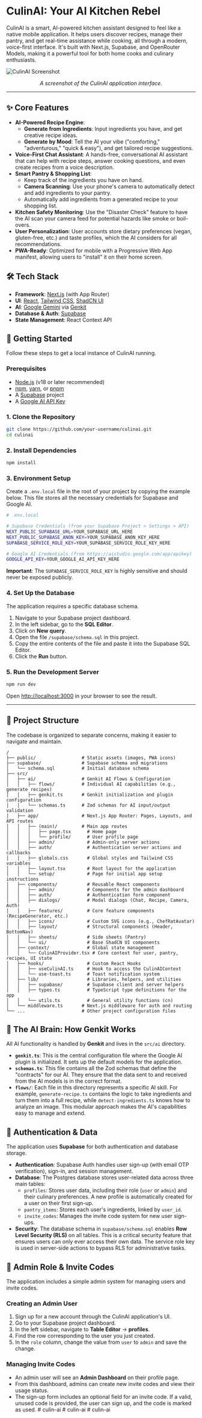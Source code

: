 
# CulinAI: Your AI Kitchen Rebel

CulinAI is a smart, AI-powered kitchen assistant designed to feel like a native mobile application. It helps users discover recipes, manage their pantry, and get real-time assistance while cooking, all through a modern, voice-first interface. It's built with Next.js, Supabase, and OpenRouter Models, making it a powerful tool for both home cooks and culinary enthusiasts.

![CulinAI Screenshot](https://placehold.co/800x450.png)
*<p align="center" data-ai-hint="app screenshot">A screenshot of the CulinAI application interface.</p>*

---

## ✨ Core Features

- **AI-Powered Recipe Engine**:
    - **Generate from Ingredients**: Input ingredients you have, and get creative recipe ideas.
    - **Generate by Mood**: Tell the AI your vibe ("comforting," "adventurous," "quick & easy"), and get tailored recipe suggestions.
- **Voice-First Chat Assistant**: A hands-free, conversational AI assistant that can help with recipe steps, answer cooking questions, and even create recipes from a voice description.
- **Smart Pantry & Shopping List**:
    - Keep track of the ingredients you have on hand.
    - **Camera Scanning**: Use your phone's camera to automatically detect and add ingredients to your pantry.
    - Automatically add ingredients from a generated recipe to your shopping list.
- **Kitchen Safety Monitoring**: Use the "Disaster Check" feature to have the AI scan your camera feed for potential hazards like smoke or boil-overs.
- **User Personalization**: User accounts store dietary preferences (vegan, gluten-free, etc.) and taste profiles, which the AI considers for all recommendations.
- **PWA-Ready**: Optimized for mobile with a Progressive Web App manifest, allowing users to "install" it on their home screen.

## 🛠️ Tech Stack

- **Framework**: [Next.js](https://nextjs.org/) (with App Router)
- **UI**: [React](https://react.dev/), [Tailwind CSS](https://tailwindcss.com/), [ShadCN UI](https://ui.shadcn.com/)
- **AI**: [Google Gemini](https://ai.google.dev/) via [Genkit](https://firebase.google.com/docs/genkit)
- **Database & Auth**: [Supabase](https://supabase.com/)
- **State Management**: React Context API

## 🚀 Getting Started

Follow these steps to get a local instance of CulinAI running.

### Prerequisites
- [Node.js](https://nodejs.org/) (v18 or later recommended)
- [npm](https://www.npmjs.com/), [yarn](https://yarnpkg.com/), or [pnpm](https://pnpm.io/)
- A [Supabase](https://supabase.com/) project
- A [Google AI API Key](https://aistudio.google.com/app/apikey)

### 1. Clone the Repository
```bash
git clone https://github.com/your-username/culinai.git
cd culinai
```

### 2. Install Dependencies
```bash
npm install
```

### 3. Environment Setup
Create a `.env.local` file in the root of your project by copying the example below. This file stores all the necessary credentials for Supabase and Google AI.

```sh
# .env.local

# Supabase Credentials (from your Supabase Project > Settings > API)
NEXT_PUBLIC_SUPABASE_URL=YOUR_SUPABASE_URL_HERE
NEXT_PUBLIC_SUPABASE_ANON_KEY=YOUR_SUPABASE_ANON_KEY_HERE
SUPABASE_SERVICE_ROLE_KEY=YOUR_SUPABASE_SERVICE_ROLE_KEY_HERE

# Google AI Credentials (from https://aistudio.google.com/app/apikey)
GOOGLE_API_KEY=YOUR_GOOGLE_AI_API_KEY_HERE
```
**Important**: The `SUPABASE_SERVICE_ROLE_KEY` is highly sensitive and should never be exposed publicly.

### 4. Set Up the Database
The application requires a specific database schema.
1.  Navigate to your Supabase project dashboard.
2.  In the left sidebar, go to the **SQL Editor**.
3.  Click on **New query**.
4.  Open the file `/supabase/schema.sql` in this project.
5.  Copy the entire contents of the file and paste it into the Supabase SQL Editor.
6.  Click the **Run** button.

### 5. Run the Development Server
```bash
npm run dev
```
Open [http://localhost:3000](http://localhost:3000) in your browser to see the result.

---

## 📂 Project Structure

The codebase is organized to separate concerns, making it easier to navigate and maintain.

```
/
├── public/                 # Static assets (images, PWA icons)
├── supabase/               # Supabase schema and migrations
│   └── schema.sql          # Initial database schema
├── src/
│   ├── ai/                 # Genkit AI Flows & Configuration
│   │   ├── flows/          # Individual AI capabilities (e.g., generate recipes)
│   │   ├── genkit.ts       # Genkit initialization and plugin configuration
│   │   └── schemas.ts      # Zod schemas for AI input/output validation
│   ├── app/                # Next.js App Router: Pages, Layouts, and API routes
│   │   ├── (main)/         # Main app routes
│   │   │   ├── page.tsx      # Home page
│   │   │   └── profile/      # User profile page
│   │   ├── admin/            # Admin-only server actions
│   │   ├── auth/             # Authentication server actions and callbacks
│   │   ├── globals.css       # Global styles and Tailwind CSS variables
│   │   ├── layout.tsx        # Root layout for the application
│   │   └── setup/            # Page for initial app setup instructions
│   ├── components/           # Reusable React components
│   │   ├── admin/            # Components for the admin dashboard
│   │   ├── auth/             # Authentication form component
│   │   ├── dialogs/          # Modal dialogs (Chat, Recipe, Camera, Auth)
│   │   ├── features/         # Core feature components (RecipeGenerator, etc.)
│   │   ├── icons/            # Custom SVG icons (e.g., ChefRatAvatar)
│   │   ├── layout/           # Structural components (Header, BottomNav)
│   │   ├── sheets/           # Side sheets (Pantry)
│   │   └── ui/               # Base ShadCN UI components
│   ├── context/              # Global state management
│   │   └── CulinAIProvider.tsx # Core context for user, pantry, recipes, UI state
│   ├── hooks/                # Custom React Hooks
│   │   ├── useCulinAI.ts     # Hook to access the CulinAIContext
│   │   └── use-toast.ts      # Toast notification system
│   ├── lib/                  # Libraries, helpers, and utilities
│   │   ├── supabase/         # Supabase client and server helpers
│   │   ├── types.ts          # TypeScript type definitions for the app
│   │   └── utils.ts          # General utility functions (cn)
│   └── middleware.ts       # Next.js middleware for auth and routing
└── ...                     # Other project configuration files
```

## 🤖 The AI Brain: How Genkit Works

All AI functionality is handled by **Genkit** and lives in the `src/ai` directory.

-   **`genkit.ts`**: This is the central configuration file where the Google AI plugin is initialized. It sets up the default models for the application.
-   **`schemas.ts`**: This file contains all the Zod schemas that define the "contracts" for our AI. They ensure that the data sent to and received from the AI models is in the correct format.
-   **`flows/`**: Each file in this directory represents a specific AI skill. For example, `generate-recipe.ts` contains the logic to take ingredients and turn them into a full recipe, while `detect-ingredients.ts` knows how to analyze an image. This modular approach makes the AI's capabilities easy to manage and extend.

## 🔐 Authentication & Data

The application uses **Supabase** for both authentication and database storage.

-   **Authentication**: Supabase Auth handles user sign-up (with email OTP verification), sign-in, and session management.
-   **Database**: The Postgres database stores user-related data across three main tables:
    -   `profiles`: Stores user data, including their role (`user` or `admin`) and their culinary preferences. A new profile is automatically created for a user on their first sign-up.
    -   `pantry_items`: Stores each user's ingredients, linked by `user_id`.
    -   `invite_codes`: Manages the invite code system for new user sign-ups.
-   **Security**: The database schema in `supabase/schema.sql` enables **Row Level Security (RLS)** on all tables. This is a critical security feature that ensures users can only ever access their own data. The service role key is used in server-side actions to bypass RLS for administrative tasks.

## 👑 Admin Role & Invite Codes

The application includes a simple admin system for managing users and invite codes.

### Creating an Admin User
1.  Sign up for a new account through the CulinAI application's UI.
2.  Go to your Supabase project dashboard.
3.  In the left sidebar, navigate to **Table Editor** -> **profiles**.
4.  Find the row corresponding to the user you just created.
5.  In the `role` column, change the value from `user` to `admin` and save the change.

### Managing Invite Codes
-   An admin user will see an **Admin Dashboard** on their profile page.
-   From this dashboard, admins can create new invite codes and view their usage status.
-   The sign-up form includes an optional field for an invite code. If a valid, unused code is provided, the user can sign up, and the code is marked as used.
#   c u l i n - a i  
 #   c u l i n - a i  
 #   c u l i n - a i  
 